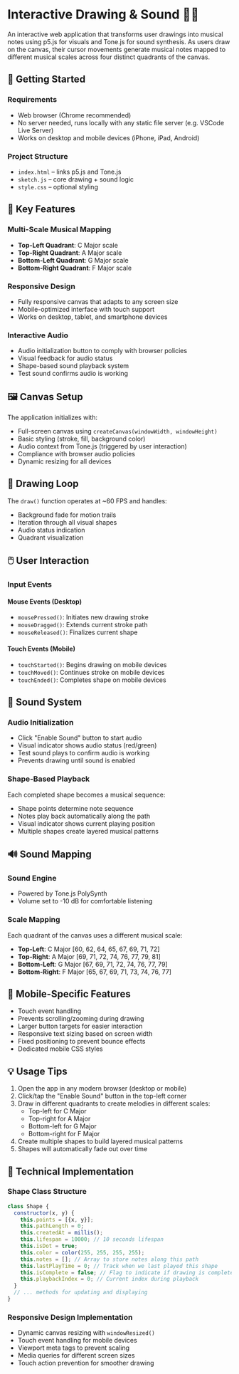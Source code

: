 # Interactive Drawing & Sound 🎨🎵

An interactive web application that transforms user drawings into musical notes using p5.js for visuals and Tone.js for sound synthesis. As users draw on the canvas, their cursor movements generate musical notes mapped to different musical scales across four distinct quadrants of the canvas.

## 🚀 Getting Started

### Requirements

- Web browser (Chrome recommended)
- No server needed, runs locally with any static file server (e.g. VSCode Live Server)
- Works on desktop and mobile devices (iPhone, iPad, Android)

### Project Structure

- `index.html` – links p5.js and Tone.js
- `sketch.js` – core drawing + sound logic
- `style.css` – optional styling

## 🎵 Key Features

### Multi-Scale Musical Mapping

- **Top-Left Quadrant**: C Major scale
- **Top-Right Quadrant**: A Major scale
- **Bottom-Left Quadrant**: G Major scale
- **Bottom-Right Quadrant**: F Major scale

### Responsive Design

- Fully responsive canvas that adapts to any screen size
- Mobile-optimized interface with touch support
- Works on desktop, tablet, and smartphone devices

### Interactive Audio

- Audio initialization button to comply with browser policies
- Visual feedback for audio status
- Shape-based sound playback system
- Test sound confirms audio is working

## 🖼️ Canvas Setup

The application initializes with:

- Full-screen canvas using `createCanvas(windowWidth, windowHeight)`
- Basic styling (stroke, fill, background color)
- Audio context from Tone.js (triggered by user interaction)
- Compliance with browser audio policies
- Dynamic resizing for all devices

## 🎨 Drawing Loop

The `draw()` function operates at ~60 FPS and handles:

- Background fade for motion trails
- Iteration through all visual shapes
- Audio status indication
- Quadrant visualization

## 🖱️ User Interaction

### Input Events

#### Mouse Events (Desktop)

- `mousePressed()`: Initiates new drawing stroke
- `mouseDragged()`: Extends current stroke path
- `mouseReleased()`: Finalizes current shape

#### Touch Events (Mobile)

- `touchStarted()`: Begins drawing on mobile devices
- `touchMoved()`: Continues stroke on mobile devices
- `touchEnded()`: Completes shape on mobile devices

## 🎵 Sound System

### Audio Initialization

- Click "Enable Sound" button to start audio
- Visual indicator shows audio status (red/green)
- Test sound plays to confirm audio is working
- Prevents drawing until sound is enabled

### Shape-Based Playback

Each completed shape becomes a musical sequence:
- Shape points determine note sequence
- Notes play back automatically along the path
- Visual indicator shows current playing position
- Multiple shapes create layered musical patterns

## 🔊 Sound Mapping

### Sound Engine

- Powered by Tone.js PolySynth
- Volume set to -10 dB for comfortable listening

### Scale Mapping

Each quadrant of the canvas uses a different musical scale:
- **Top-Left**: C Major [60, 62, 64, 65, 67, 69, 71, 72]
- **Top-Right**: A Major [69, 71, 72, 74, 76, 77, 79, 81]
- **Bottom-Left**: G Major [67, 69, 71, 72, 74, 76, 77, 79]
- **Bottom-Right**: F Major [65, 67, 69, 71, 73, 74, 76, 77]

## 📱 Mobile-Specific Features

- Touch event handling
- Prevents scrolling/zooming during drawing
- Larger button targets for easier interaction
- Responsive text sizing based on screen width
- Fixed positioning to prevent bounce effects
- Dedicated mobile CSS styles



## 💡 Usage Tips

1. Open the app in any modern browser (desktop or mobile)
2. Click/tap the "Enable Sound" button in the top-left corner
3. Draw in different quadrants to create melodies in different scales:
   - Top-left for C Major 
   - Top-right for A Major
   - Bottom-left for G Major
   - Bottom-right for F Major
4. Create multiple shapes to build layered musical patterns
5. Shapes will automatically fade out over time

## 🔧 Technical Implementation

### Shape Class Structure

```javascript
class Shape {
  constructor(x, y) {
    this.points = [{x, y}];
    this.pathLength = 0;
    this.createdAt = millis();
    this.lifespan = 10000; // 10 seconds lifespan
    this.isDot = true;
    this.color = color(255, 255, 255, 255);
    this.notes = []; // Array to store notes along this path
    this.lastPlayTime = 0; // Track when we last played this shape
    this.isComplete = false; // Flag to indicate if drawing is complete
    this.playbackIndex = 0; // Current index during playback
  }
  // ... methods for updating and displaying
}
```

### Responsive Design Implementation

- Dynamic canvas resizing with `windowResized()`
- Touch event handling for mobile devices
- Viewport meta tags to prevent scaling
- Media queries for different screen sizes
- Touch action prevention for smoother drawing
